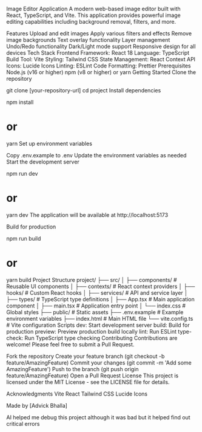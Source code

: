 Image Editor Application
A modern web-based image editor built with React, TypeScript, and Vite. This application provides powerful image editing capabilities including background removal, filters, and more.

Features
Upload and edit images
Apply various filters and effects
Remove image backgrounds
Text overlay functionality
Layer management
Undo/Redo functionality
Dark/Light mode support
Responsive design for all devices
Tech Stack
Frontend Framework: React 18
Language: TypeScript
Build Tool: Vite
Styling: Tailwind CSS
State Management: React Context API
Icons: Lucide Icons
Linting: ESLint
Code Formatting: Prettier
Prerequisites
Node.js (v16 or higher)
npm (v8 or higher) or yarn
Getting Started
Clone the repository

git clone [your-repository-url]
cd project
Install dependencies

npm install
# or
yarn
Set up environment variables

Copy .env.example to .env
Update the environment variables as needed
Start the development server

npm run dev
# or
yarn dev
The application will be available at http://localhost:5173

Build for production

npm run build
# or
yarn build
Project Structure
project/
├── src/
│   ├── components/     # Reusable UI components
│   ├── contexts/       # React context providers
│   ├── hooks/          # Custom React hooks
│   ├── services/       # API and service layer
│   ├── types/          # TypeScript type definitions
│   ├── App.tsx         # Main application component
│   ├── main.tsx        # Application entry point
│   └── index.css       # Global styles
├── public/            # Static assets
├── .env.example       # Example environment variables
├── index.html         # Main HTML file
└── vite.config.ts     # Vite configuration
Scripts
dev: Start development server
build: Build for production
preview: Preview production build locally
lint: Run ESLint
type-check: Run TypeScript type checking
Contributing
Contributions are welcome! Please feel free to submit a Pull Request.

Fork the repository
Create your feature branch (git checkout -b feature/AmazingFeature)
Commit your changes (git commit -m 'Add some AmazingFeature')
Push to the branch (git push origin feature/AmazingFeature)
Open a Pull Request
License
This project is licensed under the MIT License - see the LICENSE file for details.

Acknowledgments
Vite
React
Tailwind CSS
Lucide Icons

Made by [Advick Bhalla]

AI helped me debug this project although it was bad but it helped find out critical errors

